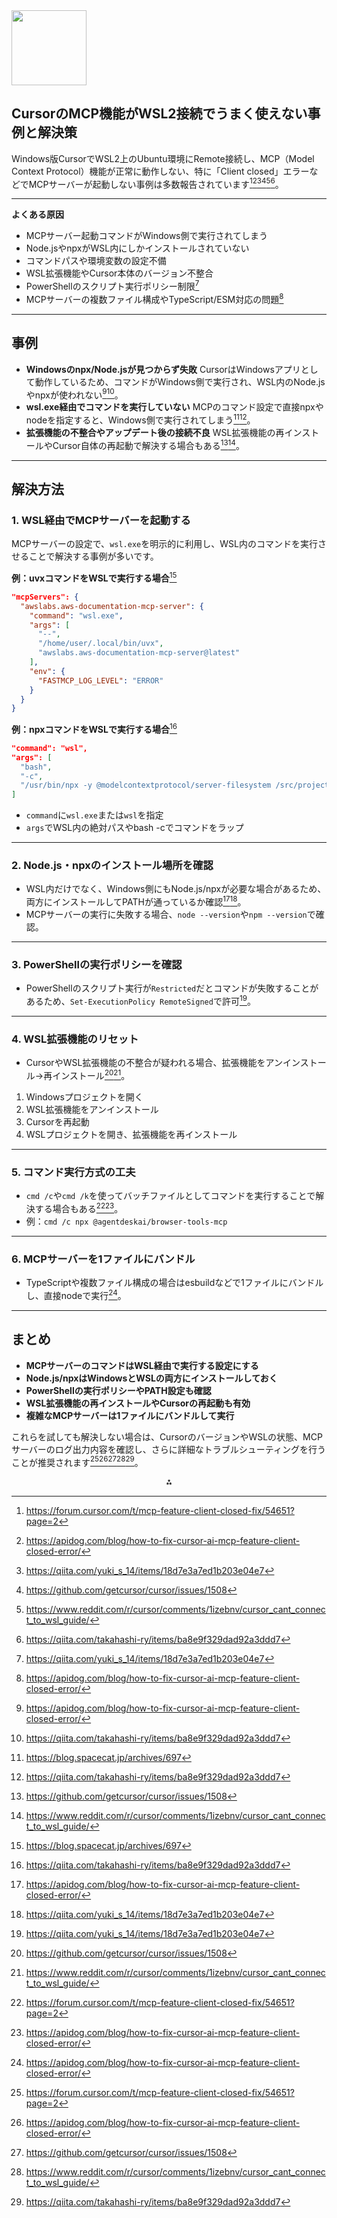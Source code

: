 <img src="https://r2cdn.perplexity.ai/pplx-full-logo-primary-dark%402x.png" class="logo" width="120"/>

## CursorのMCP機能がWSL2接続でうまく使えない事例と解決策

Windows版CursorでWSL2上のUbuntu環境にRemote接続し、MCP（Model Context Protocol）機能が正常に動作しない、特に「Client closed」エラーなどでMCPサーバーが起動しない事例は多数報告されています[^1_1][^1_2][^1_4][^1_5][^1_6][^1_7]。

---

**よくある原因**

- MCPサーバー起動コマンドがWindows側で実行されてしまう
- Node.jsやnpxがWSL内にしかインストールされていない
- コマンドパスや環境変数の設定不備
- WSL拡張機能やCursor本体のバージョン不整合
- PowerShellのスクリプト実行ポリシー制限[^1_4]
- MCPサーバーの複数ファイル構成やTypeScript/ESM対応の問題[^1_2]

---

## 事例

- **Windowsのnpx/Node.jsが見つからず失敗**
CursorはWindowsアプリとして動作しているため、コマンドがWindows側で実行され、WSL内のNode.jsやnpxが使われない[^1_2][^1_7]。
- **wsl.exe経由でコマンドを実行していない**
MCPのコマンド設定で直接npxやnodeを指定すると、Windows側で実行されてしまう[^1_3][^1_7]。
- **拡張機能の不整合やアップデート後の接続不良**
WSL拡張機能の再インストールやCursor自体の再起動で解決する場合もある[^1_5][^1_6]。

---

## 解決方法

### 1. WSL経由でMCPサーバーを起動する

MCPサーバーの設定で、`wsl.exe`を明示的に利用し、WSL内のコマンドを実行させることで解決する事例が多いです。

**例：uvxコマンドをWSLで実行する場合**[^1_3]

```json
"mcpServers": {
  "awslabs.aws-documentation-mcp-server": {
    "command": "wsl.exe",
    "args": [
      "--",
      "/home/user/.local/bin/uvx",
      "awslabs.aws-documentation-mcp-server@latest"
    ],
    "env": {
      "FASTMCP_LOG_LEVEL": "ERROR"
    }
  }
}
```

**例：npxコマンドをWSLで実行する場合**[^1_7]

```json
"command": "wsl",
"args": [
  "bash",
  "-c",
  "/usr/bin/npx -y @modelcontextprotocol/server-filesystem /src/projects/test"
]
```

- `command`に`wsl.exe`または`wsl`を指定
- `args`でWSL内の絶対パスやbash -cでコマンドをラップ

---

### 2. Node.js・npxのインストール場所を確認

- WSL内だけでなく、Windows側にもNode.js/npxが必要な場合があるため、両方にインストールしてPATHが通っているか確認[^1_2][^1_4]。
- MCPサーバーの実行に失敗する場合、`node --version`や`npm --version`で確認。

---

### 3. PowerShellの実行ポリシーを確認

- PowerShellのスクリプト実行が`Restricted`だとコマンドが失敗することがあるため、`Set-ExecutionPolicy RemoteSigned`で許可[^1_4]。

---

### 4. WSL拡張機能のリセット

- CursorやWSL拡張機能の不整合が疑われる場合、拡張機能をアンインストール→再インストール[^1_5][^1_6]。

1. Windowsプロジェクトを開く
2. WSL拡張機能をアンインストール
3. Cursorを再起動
4. WSLプロジェクトを開き、拡張機能を再インストール

---

### 5. コマンド実行方式の工夫

- `cmd /c`や`cmd /k`を使ってバッチファイルとしてコマンドを実行することで解決する場合もある[^1_1][^1_2]。
- 例：`cmd /c npx @agentdeskai/browser-tools-mcp`

---

### 6. MCPサーバーを1ファイルにバンドル

- TypeScriptや複数ファイル構成の場合はesbuildなどで1ファイルにバンドルし、直接nodeで実行[^1_2]。

---

## まとめ

- **MCPサーバーのコマンドはWSL経由で実行する設定にする**
- **Node.js/npxはWindowsとWSLの両方にインストールしておく**
- **PowerShellの実行ポリシーやPATH設定も確認**
- **WSL拡張機能の再インストールやCursorの再起動も有効**
- **複雑なMCPサーバーは1ファイルにバンドルして実行**

これらを試しても解決しない場合は、CursorのバージョンやWSLの状態、MCPサーバーのログ出力内容を確認し、さらに詳細なトラブルシューティングを行うことが推奨されます[^1_1][^1_2][^1_5][^1_6][^1_7]。

<div style="text-align: center">⁂</div>

[^1_1]: https://forum.cursor.com/t/mcp-feature-client-closed-fix/54651?page=2

[^1_2]: https://apidog.com/blog/how-to-fix-cursor-ai-mcp-feature-client-closed-error/

[^1_3]: https://blog.spacecat.jp/archives/697

[^1_4]: https://qiita.com/yuki_s_14/items/18d7e3a7ed1b203e04e7

[^1_5]: https://github.com/getcursor/cursor/issues/1508

[^1_6]: https://www.reddit.com/r/cursor/comments/1izebnv/cursor_cant_connect_to_wsl_guide/

[^1_7]: https://qiita.com/takahashi-ry/items/ba8e9f329dad92a3ddd7

[^1_8]: https://github.com/microsoft/vscode-remote-release/issues/10826

[^1_9]: https://zenn.dev/torohash/scraps/42b16540421bee

[^1_10]: https://stackoverflow.com/questions/64125085/vs-code-connect-to-wsl-ubuntu-20-04-lts-fail-with-error-could-not-fetch-remote

[^1_11]: https://zenn.dev/sesere/articles/2faf1e24f65746

[^1_12]: https://github.com/mendableai/firecrawl-mcp-server/issues/18

[^1_13]: https://stackoverflow.com/questions/67017493/remote-desktop-connection-crashing-when-connecting-to-wsl-ubuntu-20-04-lts

[^1_14]: https://note.com/sojin25/n/nd50cb457d882

[^1_15]: https://forum.cursor.com/t/how-to-use-any-mcp-servers-in-wsl-with-nvm/50473

[^1_16]: https://code.visualstudio.com/docs/remote/wsl-tutorial

[^1_17]: https://note.com/norito_hiraoka/n/n0c782af7797f

[^1_18]: https://scottspence.com/posts/cursor-setup-for-wsl

[^1_19]: https://scottspence.com/posts/getting-mcp-server-working-with-claude-desktop-in-wsl

[^1_20]: https://zenn.dev/kudosho/articles/wsl2_cursor_performance

[^1_21]: https://forum.cursor.com/t/run-mcp-servers-in-wsl/55537

[^1_22]: https://qiita.com/takahashi-ry/items/ba8e9f329dad92a3ddd7

[^1_23]: https://forum.cursor.com/t/mcp-feature-client-closed-fix/54651

[^1_24]: https://github.com/getcursor/cursor/issues/870

[^1_25]: https://www.aise.ics.saitama-u.ac.jp/~gotoh/TroubleShootingAboutUbuntu2204OnWSL2.html

[^1_26]: https://github.com/getcursor/cursor/issues/1508

[^1_27]: https://github.com/modelcontextprotocol/servers/issues/891

[^1_28]: https://github.com/getcursor/cursor/issues/1457

[^1_29]: https://www.aise.ics.saitama-u.ac.jp/~gotoh/TroubleShootingAboutUbuntu2404OnWSL2.html

[^1_30]: https://forum.cursor.com/t/is-there-wsl2-support/97?page=2

[^1_31]: https://blog.spacecat.jp

[^1_32]: https://github.com/getcursor/cursor/issues/2833

[^1_33]: https://www.reddit.com/r/cursor/comments/1g2kp0l/cursor_setup_for_wsl_windows_subsystem_for_linux/

